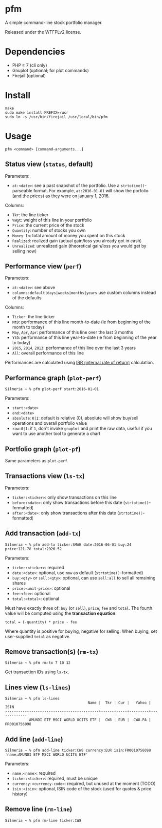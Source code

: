 # pfm

A simple command-line stock portfolio manager.

Released under the WTFPLv2 license.

# Dependencies

* PHP ≥ 7 (cli only)
* Gnuplot (optional; for plot commands)
* Firejail (optional)

# Install

~~~
make
sudo make install PREFIX=/usr
sudo ln -s /usr/bin/firejail /usr/local/bin/pfm
~~~

# Usage

~~~
pfm <command> [command-arguments...]
~~~

## Status view (`status`, default)

Parameters:

* `at:<date>`: see a past snapshot of the portfolio. Use a
  `strtotime()`-parseable format. For example, `at:2016-01-01` will
  show the porfolio (and the prices) as they were on january 1, 2016.

Columns:

* `Tkr`: the line ticker
* `%Wgt`: weight of this line in your portfolio
* `Price`: the current price of the stock
* `Quantity`: number of stocks you own
* `Money In`: total amount of money you spent on this stock
* `Realized`: realized gain (actual gain/loss you already got in cash)
* `Unrealized`: unrealized gain (theoretical gain/loss you would get by selling now)

## Performance view (`perf`)

Parameters:

* `at:<date>`: see above
* `columns:default|days|weeks|months|years` use custom columns instead of the defaults

Columns:

* `Ticker`: the line ticker
* `MtD`: performance of this line month-to-date (ie from beginning of the month to today)
* `May`, `Apr`, `Apr`: performance of this line over the last 3 months
* `YtD`: performance of this line year-to-date (ie from beginning of the year to today)
* `2015`, `2014`, `2013`: performance of this line over the last 3 years
* `All`: overall performance of this line

Performances are calculated using [IRR (internal rate of
return)](https://en.wikipedia.org/wiki/Internal_rate_of_return)
calculation.

## Performance graph (`plot-perf`)

~~~
Silmeria ~ % pfm plot-perf start:2016-01-01
~~~

Parameters:

* `start:<date>`
* `end:<date>`
* `absolute:0|1`: default is relative (0), absolute will show buy/sell operations and overall portfolio value
* `raw:0|1`: if `1`, don't invoke `gnuplot` and print the raw data, useful if you want to use another tool to generate a chart

## Portfolio graph (`plot-pf`)

Same parameters as `plot-perf`.

## Transactions view (`ls-tx`)

Parameters:

* `ticker:<ticker>`: only show transactions on this line
* `before:<date>`: only show transactions before this date (`strtotime()`-formatted)
* `after:<date>`: only show transactions after this date (`strtotime()`-formatted)

## Add transaction (`add-tx`)

~~~
Silmeria ~ % pfm add-tx ticker:SMAE date:2016-06-01 buy:24 price:121.78 total:2926.52
~~~

Parameters:

* `ticker:<ticker>`: required
* `date:<date>`: optional, use `now` as default (`strtotime()`-formatted)
* `buy:<qty>` or `sell:<qty>`: optional, can use `sell:all` to sell all remaining shares
* `price:<unit-price>`: optional
* `fee:<fee>`: optional
* `total:<total>`: optional

Must have exactly three of: `buy` (or `sell`), `price`, `fee` and
`total`. The fourth value will be computed using the **transaction
equation**:

~~~
total = (-quantity) * price - fee
~~~

Where quantity is positive for buying, negative for selling. When
buying, set user-supplied `total` as negative.

## Remove transaction(s) (`rm-tx`)

~~~
Silmeria ~ % pfm rm-tx 7 10 12
~~~

Get transaction IDs using `ls-tx`.

## Lines view (`ls-lines`)

~~~
Silmeria ~ % pfm ls-lines
                                      Name |  Tkr | Cur |   Yahoo |         ISIN
-------------------------------------------+------+-----+---------+-------------
           AMUNDI ETF MSCI WORLD UCITS ETF |  CW8 | EUR |  CW8.PA | FR0010756098
~~~

## Add line (`add-line`)

~~~
Silmeria ~ % pfm add-line ticker:CW8 currency:EUR isin:FR0010756098 'name:AMUNDI ETF MSCI WORLD UCITS ETF'
~~~

Parameters:

* `name:<name>`: required
* `ticker:<ticker>`: required, must be unique
* `currency:<currency-code>`: required, but unused at the moment (TODO)
* `isin:<isin>`: optional, ISIN code of the stock (used for quotes & price history)

## Remove line (`rm-line`)

~~~
Silmeria ~ % pfm rm-line ticker:CW8
~~~
